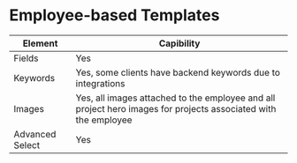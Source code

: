 # Employee-based Templates

| Element         | Capibility                                                                                                     |
| --------------- | -------------------------------------------------------------------------------------------------------------- |
| Fields          | Yes                                                                                                            |
| Keywords        | Yes, some clients have backend keywords due to integrations                                                    |
| Images          | Yes, all images attached to the employee and all project hero images for projects associated with the employee |
| Advanced Select | Yes                                                                                                            |
